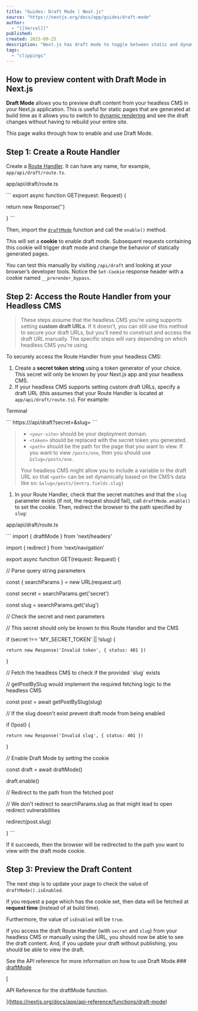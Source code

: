 ```yaml
---
title: "Guides: Draft Mode | Next.js"
source: "https://nextjs.org/docs/app/guides/draft-mode"
author:
  - "[[Vercel]]"
published:
created: 2025-09-25
description: "Next.js has draft mode to toggle between static and dynamic pages. You can learn how it works with App Router here."
tags:
  - "clippings"
---
```

## How to preview content with Draft Mode in Next.js

**Draft Mode** allows you to preview draft content from your headless CMS in your Next.js application. This is useful for static pages that are generated at build time as it allows you to switch to [dynamic rendering](https://nextjs.org/docs/app/getting-started/partial-prerendering#dynamic-rendering) and see the draft changes without having to rebuild your entire site.

This page walks through how to enable and use Draft Mode.

## Step 1: Create a Route Handler

Create a [Route Handler](https://nextjs.org/docs/app/api-reference/file-conventions/route). It can have any name, for example, `app/api/draft/route.ts`.

app/api/draft/route.ts

\`\`\`
export async function GET(request: Request) {

  return new Response('')

}
\`\`\`

Then, import the [`draftMode`](https://nextjs.org/docs/app/api-reference/functions/draft-mode) function and call the `enable()` method.

This will set a **cookie** to enable draft mode. Subsequent requests containing this cookie will trigger draft mode and change the behavior of statically generated pages.

You can test this manually by visiting `/api/draft` and looking at your browser’s developer tools. Notice the `Set-Cookie` response header with a cookie named `__prerender_bypass`.

## Step 2: Access the Route Handler from your Headless CMS

> These steps assume that the headless CMS you’re using supports setting **custom draft URLs**. If it doesn’t, you can still use this method to secure your draft URLs, but you’ll need to construct and access the draft URL manually. The specific steps will vary depending on which headless CMS you’re using.

To securely access the Route Handler from your headless CMS:

1. Create a **secret token string** using a token generator of your choice. This secret will only be known by your Next.js app and your headless CMS.
2. If your headless CMS supports setting custom draft URLs, specify a draft URL (this assumes that your Route Handler is located at `app/api/draft/route.ts`). For example:

Terminal

\`\`\`
https://<your-site>/api/draft?secret=<token>&slug=<path>
\`\`\`

> - `<your-site>` should be your deployment domain.
> - `<token>` should be replaced with the secret token you generated.
> - `<path>` should be the path for the page that you want to view. If you want to view `/posts/one`, then you should use `&slug=/posts/one`.
> 
> Your headless CMS might allow you to include a variable in the draft URL so that `<path>` can be set dynamically based on the CMS’s data like so: `&slug=/posts/{entry.fields.slug}`

1. In your Route Handler, check that the secret matches and that the `slug` parameter exists (if not, the request should fail), call `draftMode.enable()` to set the cookie. Then, redirect the browser to the path specified by `slug`:

app/api/draft/route.ts

\`\`\`
import { draftMode } from 'next/headers'

import { redirect } from 'next/navigation'

 

export async function GET(request: Request) {

  // Parse query string parameters

  const { searchParams } = new URL(request.url)

  const secret = searchParams.get('secret')

  const slug = searchParams.get('slug')

 

  // Check the secret and next parameters

  // This secret should only be known to this Route Handler and the CMS

  if (secret !== 'MY_SECRET_TOKEN' || !slug) {

    return new Response('Invalid token', { status: 401 })

  }

 

  // Fetch the headless CMS to check if the provided \`slug\` exists

  // getPostBySlug would implement the required fetching logic to the headless CMS

  const post = await getPostBySlug(slug)

 

  // If the slug doesn't exist prevent draft mode from being enabled

  if (!post) {

    return new Response('Invalid slug', { status: 401 })

  }

 

  // Enable Draft Mode by setting the cookie

  const draft = await draftMode()

  draft.enable()

 

  // Redirect to the path from the fetched post

  // We don't redirect to searchParams.slug as that might lead to open redirect vulnerabilities

  redirect(post.slug)

}
\`\`\`

If it succeeds, then the browser will be redirected to the path you want to view with the draft mode cookie.

## Step 3: Preview the Draft Content

The next step is to update your page to check the value of `draftMode().isEnabled`.

If you request a page which has the cookie set, then data will be fetched at **request time** (instead of at build time).

Furthermore, the value of `isEnabled` will be `true`.

If you access the draft Route Handler (with `secret` and `slug`) from your headless CMS or manually using the URL, you should now be able to see the draft content. And, if you update your draft without publishing, you should be able to view the draft.

See the API reference for more information on how to use Draft Mode.### [draftMode](https://nextjs.org/docs/app/api-reference/functions/draft-mode)

[

API Reference for the draftMode function.

](https://nextjs.org/docs/app/api-reference/functions/draft-mode)
